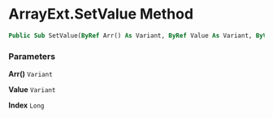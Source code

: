 # ArrayExt.SetValue Method

```vb
Public Sub SetValue(ByRef Arr() As Variant, ByRef Value As Variant, ByVal Index As Long)
```

### Parameters

**Arr()** `Variant` <br>


**Value** `Variant` <br>


**Index** `Long` <br>



